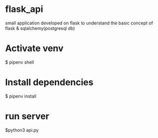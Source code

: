 # flask_api
small application developed on flask to understand the basic concept of flask &amp; sqlalchemy(postgresql db)
# Activate venv
$ pipenv shell

# Install dependencies
$ pipenv install

# run server
$python3 api.py
